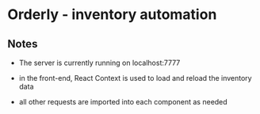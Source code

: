 # Orderly - inventory automation

## Notes
- The server is currently running on localhost:7777

- in the front-end, React Context is used to load and reload the inventory data
- all other requests are imported into each component as needed


